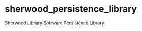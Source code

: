 sherwood_persistence_library
============================

Sherwood Library Sofrware  Persistence Library